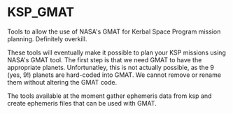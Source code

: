 # KSP_GMAT
Tools to allow the use of NASA's GMAT for Kerbal Space Program mission planning. Definitely overkill.

These tools will eventually make it possible to plan your KSP missions using NASA's GMAT tool. The first step is that we need GMAT to have the appropriate planets. Unfortunatley, this is not actually possible, as the 9 (yes, 9!) planets are hard-coded into GMAT. We cannot remove or rename them without altering the GMAT code.

The tools available at the moment gather ephemeris data from ksp and create ephemeris files that can be used with GMAT.
